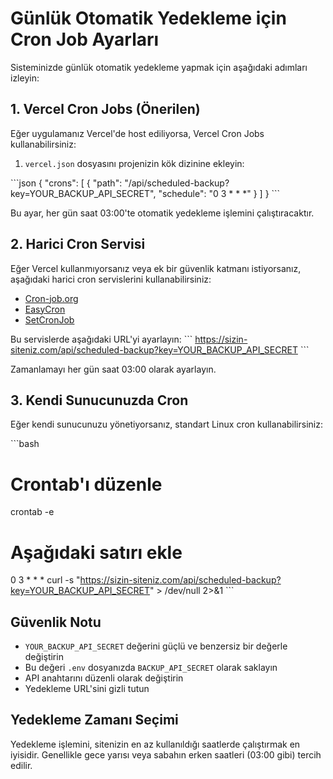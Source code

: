 # Günlük Otomatik Yedekleme için Cron Job Ayarları

Sisteminizde günlük otomatik yedekleme yapmak için aşağıdaki adımları izleyin:

## 1. Vercel Cron Jobs (Önerilen)

Eğer uygulamanız Vercel'de host ediliyorsa, Vercel Cron Jobs kullanabilirsiniz:

1. `vercel.json` dosyasını projenizin kök dizinine ekleyin:

\`\`\`json
{
 "crons": [
   {
     "path": "/api/scheduled-backup?key=YOUR_BACKUP_API_SECRET",
     "schedule": "0 3 * * *"
   }
 ]
}
\`\`\`

Bu ayar, her gün saat 03:00'te otomatik yedekleme işlemini çalıştıracaktır.

## 2. Harici Cron Servisi

Eğer Vercel kullanmıyorsanız veya ek bir güvenlik katmanı istiyorsanız, aşağıdaki harici cron servislerini kullanabilirsiniz:

- [Cron-job.org](https://cron-job.org)
- [EasyCron](https://www.easycron.com)
- [SetCronJob](https://www.setcronjob.com)

Bu servislerde aşağıdaki URL'yi ayarlayın:
\`\`\`
https://sizin-siteniz.com/api/scheduled-backup?key=YOUR_BACKUP_API_SECRET
\`\`\`

Zamanlamayı her gün saat 03:00 olarak ayarlayın.

## 3. Kendi Sunucunuzda Cron

Eğer kendi sunucunuzu yönetiyorsanız, standart Linux cron kullanabilirsiniz:

\`\`\`bash
# Crontab'ı düzenle
crontab -e

# Aşağıdaki satırı ekle
0 3 * * * curl -s "https://sizin-siteniz.com/api/scheduled-backup?key=YOUR_BACKUP_API_SECRET" > /dev/null 2>&1
\`\`\`

## Güvenlik Notu

- `YOUR_BACKUP_API_SECRET` değerini güçlü ve benzersiz bir değerle değiştirin
- Bu değeri `.env` dosyanızda `BACKUP_API_SECRET` olarak saklayın
- API anahtarını düzenli olarak değiştirin
- Yedekleme URL'sini gizli tutun

## Yedekleme Zamanı Seçimi

Yedekleme işlemini, sitenizin en az kullanıldığı saatlerde çalıştırmak en iyisidir. Genellikle gece yarısı veya sabahın erken saatleri (03:00 gibi) tercih edilir.
